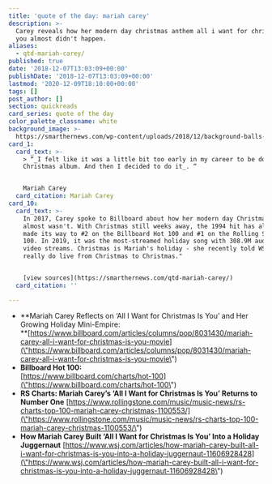 ```yaml
---
title: 'quote of the day: mariah carey'
description: >-
  Carey reveals how her modern day christmas anthem all i want for christmas is
  you almost didn't happen.
aliases:
  - qtd-mariah-carey/
published: true
date: '2018-12-07T13:03:09+00:00'
publishDate: '2018-12-07T13:03:09+00:00'
lastmod: '2020-12-09T18:10:00+00:00'
tags: []
post_author: []
section: quickreads
card_series: quote of the day
color_palette_classname: white
background_image: >-
  https://smarthernews.com/wp-content/uploads/2018/12/background-balls-boxes-1303098-scaled.jpg
card_1:
  card_text: >-
    > “_I felt like it was a little bit too early in my career to be doing a
    Christmas album. And then I decided to do it_. “


    Mariah Carey
  card_citation: Mariah Carey
card_10:
  card_text: >-
    In 2017, Carey spoke to Billboard about how her modern day Christmas anthem
    almost wasn't. With Christmas still weeks away, the 1994 hit has already
    made its way to #2 on the Billboard Hot 100 and #1 on the Rolling Stone Top
    100. In 2019, it was the most-streamed holiday song with 308.9M audio and
    video streams. Christmas is Mariah's holiday - she recently told WSJ “I
    really do live from Christmas to Christmas."


    [view sources](https://smarthernews.com/qtd-mariah-carey/)
  card_citation: ''

---
```

*   **Mariah Carey Reflects on ‘All I Want for Christmas Is You’ and Her Growing Holiday Mini-Empire:  
    **[https://www.billboard.com/articles/columns/pop/8031430/mariah-carey-all-i-want-for-christmas-is-you-movie](\"https://www.billboard.com/articles/columns/pop/8031430/mariah-carey-all-i-want-for-christmas-is-you-movie\")
*   **Billboard Hot 100:**  
    [https://www.billboard.com/charts/hot-100](\"https://www.billboard.com/charts/hot-100\")
*   **RS Charts: Mariah Carey’s ‘All I Want for Christmas Is You’ Returns to Number One** [https://www.rollingstone.com/music/music-news/rs-charts-top-100-mariah-carey-christmas-1100553/](\"https://www.rollingstone.com/music/music-news/rs-charts-top-100-mariah-carey-christmas-1100553/\")
*   **How Mariah Carey Built ‘All I Want for Christmas Is You’ Into a Holiday Juggernaut** [https://www.wsj.com/articles/how-mariah-carey-built-all-i-want-for-christmas-is-you-into-a-holiday-juggernaut-11606928428](\"https://www.wsj.com/articles/how-mariah-carey-built-all-i-want-for-christmas-is-you-into-a-holiday-juggernaut-11606928428\")